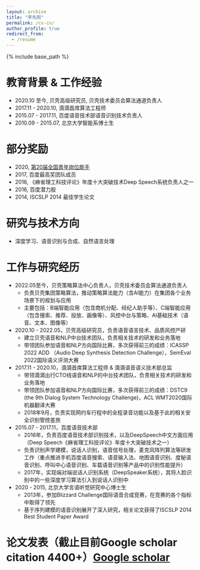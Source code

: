 ```yaml
---
layout: archive
title: "李先刚"
permalink: /cv-cn/
author_profile: true
redirect_from:
  - /resume
---
```


{% include base_path %}

教育背景 & 工作经验
======
* 2020.10 至今, 贝壳高级研究员, 贝壳技术委员会算法通道负责人
* 2017.11 - 2020.10,    滴滴首席算法工程师
* 2015.07 - 2017.11,    百度语音技术部语音识别技术负责人
* 2010.09 - 2015.07,    北京大学智能系博士生

部分奖励
======
* 2020, [第20届全国青年岗位能手](https://www.thepaper.cn/newsDetail_forward_8372344)
* 2017, 百度最高奖团队成员
* 2016, 《麻省理工科技评论》年度十大突破技术Deep Speech系统负责人之一
* 2016, 百度潜力股
* 2014, ISCSLP 2014 最佳学生论文

研究与技术方向
======
* 深度学习、语音识别与合成、自然语言处理

工作与研究经历
======
* 2022.05至今，贝壳策略算法中心负责人，贝壳技术委员会算法通道负责人
  * 负责贝壳集团策略算法，推动策略算法能力（含AI能力）在集团各个业务场景下的规划与应用
  * 主要包括：B端智能应用（包含商机分配、经纪人助手等）、C端智能应用（包含搜索、推荐、投放、画像等）、风控中台与策略、AI基础技术（语音、文本、图像等）
* 2020.10 - 2022.05，贝壳高级研究员，负责语音语言技术、品质风控产研
  * 建立贝壳语音和NLP中台技术团队，负责相关技术的研发和业务落地
  * 带领团队参加语音和NLP方向国际比赛，多次获得前三的成绩：ICASSP 2022 ADD （Audio Deep Synthesis Detection Challenge），SemEval 2022国际语义评测大赛
* 2017.11 - 2020.10，滴滴首席算法工程师 & 滴滴语音语义技术部总监
  * 带领滴滴出行CTO线语音和NLP的中台技术团队，负责相关技术的研发和业务落地
  * 带领团队参加语音和NLP方向国际比赛，多次获得前三的成绩：DSTC9 (the 9th Dialog System Technology Challenge)，ACL WMT2020国际机器翻译大赛
  * 2018年9月，负责实现网约车行程中的全程录音功能以及基于此的相关安全识别管控差旅
* 2015.07 - 2017.11，百度语音技术部
  * 2016年，负责百度语音技术部识别技术，以及DeepSpeech中文方面应用（Deep Speech《麻省理工科技评论》年度十大突破技术之一）
  * 负责识别声学建模，说话人识别，语音信号处理，麦克风阵列算法等研发工作（重点推进手机百度语音搜索、语音输入法、地图语音识别、度秘语音识别、呼叫中心语音识别、车载语音识别等产品中的识别性能提升）
  * 2017年，实现端对端说话人识别系统（DeepSpeaker系统），其将人脸识别中的一些深度学习算法引入到说话人识别中
* 2020 - 2015, 北京大学言语听觉研究中心博士生
  * 2013年，参加Blizzard Challenge国际语音合成竞赛，在竞赛的各个指标中取得了领先
  * 基于序列建模的语音识别展开了深入研究，相关论文获得了ISCSLP 2014 Best Student Paper Award

论文发表（截止目前Google scholar citation 4400+）[Google scholar](https://scholar.google.com/citations?user=80YNQwMAAAAJ&hl=zh-CN)
======
